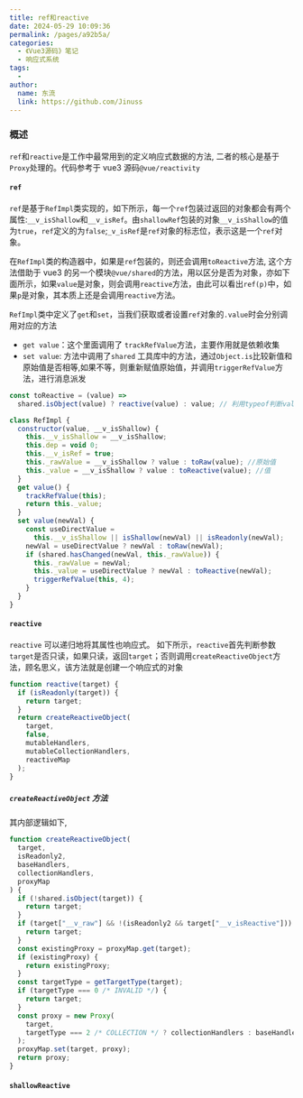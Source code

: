 ```yaml
---
title: ref和reactive
date: 2024-05-29 10:09:36
permalink: /pages/a92b5a/
categories:
  - 《Vue3源码》笔记
  - 响应式系统
tags:
  -
author:
  name: 东流
  link: https://github.com/Jinuss
---
```


### 概述

`ref`和`reactive`是工作中最常用到的定义响应式数据的方法, 二者的核心是基于`Proxy`处理的。代码参考于 vue3 源码`@vue/reactivity`

#### `ref`

`ref`是基于`RefImpl`类实现的，如下所示，每一个`ref`包装过返回的对象都会有两个属性:`__v_isShallow`和`__v_isRef`。由`shallowRef`包装的对象`__v_isShallow`的值为`true`，`ref`定义的为`false`;`_v_isRef`是`ref`对象的标志位，表示这是一个`ref`对象。

在`RefImpl`类的构造器中，如果是`ref`包装的，则还会调用`toReactive`方法, 这个方法借助于 vue3 的另一个模块`@vue/shared`的方法，用以区分是否为对象，亦如下面所示，如果`value`是对象，则会调用`reactive`方法，由此可以看出`ref(p)`中，如果`p`是对象，其本质上还是会调用`reactive`方法。

`RefImpl`类中定义了`get`和`set`，当我们获取或者设置`ref`对象的`.value`时会分别调用对应的方法

- `get value`：这个里面调用了 `trackRefValue`方法，主要作用就是依赖收集
- `set value`: 方法中调用了`shared` 工具库中的方法，通过`Object.is`比较新值和原始值是否相等,如果不等，则重新赋值原始值，并调用`triggerRefValue`方法，进行消息派发

```js
const toReactive = (value) =>
  shared.isObject(value) ? reactive(value) : value; // 利用typeof判断value是否为对象

class RefImpl {
  constructor(value, __v_isShallow) {
    this.__v_isShallow = __v_isShallow;
    this.dep = void 0;
    this.__v_isRef = true;
    this._rawValue = __v_isShallow ? value : toRaw(value); //原始值
    this._value = __v_isShallow ? value : toReactive(value); //值
  }
  get value() {
    trackRefValue(this);
    return this._value;
  }
  set value(newVal) {
    const useDirectValue =
      this.__v_isShallow || isShallow(newVal) || isReadonly(newVal);
    newVal = useDirectValue ? newVal : toRaw(newVal);
    if (shared.hasChanged(newVal, this._rawValue)) {
      this._rawValue = newVal;
      this._value = useDirectValue ? newVal : toReactive(newVal);
      triggerRefValue(this, 4);
    }
  }
}
```

#### `reactive`

`reactive` 可以递归地将其属性也响应式。
如下所示，`reactive`首先判断参数`target`是否只读，如果只读，返回`target`；否则调用`createReactiveObject`方法，顾名思义，该方法就是创建一个响应式的对象

```js
function reactive(target) {
  if (isReadonly(target)) {
    return target;
  }
  return createReactiveObject(
    target,
    false,
    mutableHandlers,
    mutableCollectionHandlers,
    reactiveMap
  );
}
```

##### `createReactiveObject` 方法

其内部逻辑如下,

```js
function createReactiveObject(
  target,
  isReadonly2,
  baseHandlers,
  collectionHandlers,
  proxyMap
) {
  if (!shared.isObject(target)) {
    return target;
  }
  if (target["__v_raw"] && !(isReadonly2 && target["__v_isReactive"])) {
    return target;
  }
  const existingProxy = proxyMap.get(target);
  if (existingProxy) {
    return existingProxy;
  }
  const targetType = getTargetType(target);
  if (targetType === 0 /* INVALID */) {
    return target;
  }
  const proxy = new Proxy(
    target,
    targetType === 2 /* COLLECTION */ ? collectionHandlers : baseHandlers
  );
  proxyMap.set(target, proxy);
  return proxy;
}
```

#### `shallowReactive`
